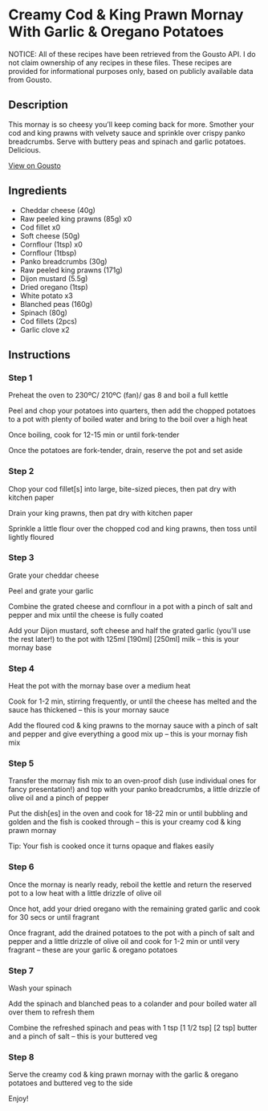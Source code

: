 # Creamy Cod & King Prawn Mornay With Garlic & Oregano Potatoes

NOTICE: All of these recipes have been retrieved from the Gousto API. I do not claim ownership of any recipes in these files. These recipes are provided for informational purposes only, based on publicly available data from Gousto.

## Description

This mornay is so cheesy you’ll keep coming back for more. Smother your cod and king prawns with velvety sauce and sprinkle over crispy panko breadcrumbs. Serve with buttery peas and spinach and garlic potatoes. Delicious.

[View on Gousto](https://www.gousto.co.uk/recipes/cookbook/creamy-cod-king-prawn-mornay-with-garlic-oregano-potatoes)

## Ingredients

- Cheddar cheese (40g)
- Raw peeled king prawns (85g) x0
- Cod fillet x0
- Soft cheese (50g)
- Cornflour (1tsp) x0
- Cornflour (1tbsp)
- Panko breadcrumbs (30g)
- Raw peeled king prawns (171g)
- Dijon mustard (5.5g)
- Dried oregano (1tsp)
- White potato x3
- Blanched peas (160g)
- Spinach (80g)
- Cod fillets (2pcs)
- Garlic clove x2

## Instructions


### Step 1

Preheat the oven to 230ºC/ 210ºC (fan)/ gas 8 and boil a full kettle

Peel and chop your potatoes into quarters, then add the chopped potatoes to a pot with plenty of boiled water and bring to the boil over a high heat

Once boiling, cook for 12-15 min or until fork-tender

Once the potatoes are fork-tender, drain, reserve the pot and set aside


### Step 2

Chop your cod fillet[s] into large, bite-sized pieces, then pat dry with kitchen paper

Drain your king prawns, then pat dry with kitchen paper

Sprinkle a little flour over the chopped cod and king prawns, then toss until lightly floured


### Step 3

Grate your cheddar cheese

Peel and grate your garlic

Combine the grated cheese and cornflour in a pot with a pinch of salt and pepper and mix until the cheese is fully coated

Add your Dijon mustard, soft cheese and half the grated garlic (you'll use the rest later!) to the pot with 125ml<span class="text-purple"> [190ml]</span> <span class="text-danger">[250ml] </span>milk – this is your mornay base


### Step 4

Heat the pot with the mornay base over a medium heat

Cook for 1-2 min, stirring frequently, or until the cheese has melted and the sauce has thickened – this is your mornay sauce

Add the floured cod & king prawns to the mornay sauce with a pinch of salt and pepper and give everything a good mix up – this is your mornay fish mix


### Step 5

Transfer the mornay fish mix to an oven-proof dish (use individual ones for fancy presentation!) and top with your panko breadcrumbs, a little drizzle of olive oil and a pinch of pepper

Put the dish[es] in the oven and cook for 18-22 min or until bubbling and golden and the fish is cooked through – this is your creamy cod & king prawn mornay

Tip: Your fish is cooked once it turns opaque and flakes easily


### Step 6

Once the mornay is nearly ready, reboil the kettle and return the reserved pot to a low heat with a little drizzle of olive oil

Once hot, add your dried oregano with the remaining grated garlic and cook for 30 secs or until fragrant

Once fragrant, add the drained potatoes to the pot with a pinch of salt and pepper and a little drizzle of olive oil and cook for 1-2 min or until very fragrant – these are your garlic & oregano potatoes


### Step 7

Wash your spinach

Add the spinach and blanched peas to a colander and pour boiled water all over them to refresh them

Combine the refreshed spinach and peas with 1 tsp <span class="text-purple">[1 1/2 tsp]</span> <span class="text-danger">[2 tsp]</span> butter and a pinch of salt – this is your buttered veg

### Step 8

Serve the creamy cod & king prawn mornay with the garlic & oregano potatoes and buttered veg to the side

Enjoy!

